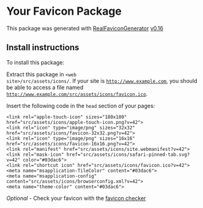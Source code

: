 # Your Favicon Package

This package was generated with [RealFaviconGenerator](https://realfavicongenerator.net/) [v0.16](https://realfavicongenerator.net/change_log#v0.16)

## Install instructions

To install this package:

Extract this package in <code>&lt;web site&gt;/src/assets/icons/</code>. If your site is <code>http://www.example.com</code>, you should be able to access a file named <code>http://www.example.com/src/assets/icons/favicon.ico</code>.

Insert the following code in the `head` section of your pages:

    <link rel="apple-touch-icon" sizes="180x180" href="src/assets/icons/apple-touch-icon.png?v=42">
    <link rel="icon" type="image/png" sizes="32x32" href="src/assets/icons/favicon-32x32.png?v=42">
    <link rel="icon" type="image/png" sizes="16x16" href="src/assets/icons/favicon-16x16.png?v=42">
    <link rel="manifest" href="src/assets/icons/site.webmanifest?v=42">
    <link rel="mask-icon" href="src/assets/icons/safari-pinned-tab.svg?v=42" color="#03dac6">
    <link rel="shortcut icon" href="src/assets/icons/favicon.ico?v=42">
    <meta name="msapplication-TileColor" content="#03dac6">
    <meta name="msapplication-config" content="src/assets/icons/browserconfig.xml?v=42">
    <meta name="theme-color" content="#03dac6">

*Optional* - Check your favicon with the [favicon checker](https://realfavicongenerator.net/favicon_checker)